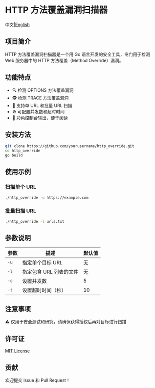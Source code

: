 # HTTP 方法覆盖漏洞扫描器

中文|[English](README.md) 

## 项目简介
HTTP 方法覆盖漏洞扫描器是一个用 Go 语言开发的安全工具，专门用于检测 Web 服务器中的 HTTP 方法覆盖（Method Override）漏洞。

## 功能特点
- 🔍 检测 OPTIONS 方法覆盖漏洞
- 🕵️ 检测 TRACE 方法覆盖漏洞
- 🚀 支持单 URL 和批量 URL 扫描
- ⚙️ 可配置并发数和超时时间
- 🎨 彩色控制台输出，便于阅读

## 安装方法
```bash
git clone https://github.com/yourusername/http_override.git
cd http_override
go build
```

## 使用示例
### 扫描单个 URL
```bash
./http_override -u https://example.com
```

### 批量扫描 URL
```bash
./http_override -l urls.txt
```

## 参数说明
| 参数 | 描述 | 默认值 |
|------|------|--------|
| `-u` | 指定单个目标 URL | 无 |
| `-l` | 指定包含 URL 列表的文件 | 无 |
| `-c` | 设置并发数 | 5 |
| `-t` | 设置超时时间（秒） | 10 |

## 注意事项
⚠️ 仅用于安全测试和研究，请确保获得授权后再对目标进行扫描

## 许可证
[MIT License](LICENSE)

## 贡献
欢迎提交 Issue 和 Pull Request！

